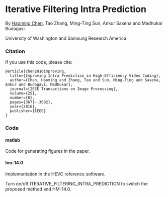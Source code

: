 # Iterative Filtering Intra Prediction

By [Haoming Chen](http://haomingchen.org), Tao Zhang, Ming-Ting Sun, Ankur Saxena and Madhukar Budagavi.

University of Washington and Samsung Research America

### Citation
If you use this code, please cite:

    @article{chen2016improving,
      title={Improving Intra Prediction in High-Efficiency Video Coding},
      author={Chen, Haoming and Zhang, Tao and Sun, Ming-Ting and Saxena, Ankur and Budagavi, Madhukar},
      journal={IEEE Transactions on Image Processing},
      volume={25},
      number={8},
      pages={3671--3682},
      year={2016},
      publisher={IEEE}
    }

### Code
#### matlab
Code for generating figures in the paper.

#### hm-14.0
Implementation in the HEVC reference software.

Turn on/off ITERATIVE_FILTERING_INTRA_PREDICTION to switch the proposed method and HM-14.0.
